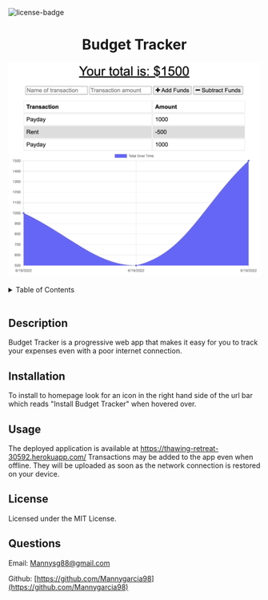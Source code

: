   <div id="top"></div>

![license-badge]

  <h1 align="center">Budget Tracker</h1>

![Screenshot](public/assets/images/budget-tracker-screenshot.png)

  <!-- TABLE OF CONTENTS -->
  <details>
    <summary>Table of Contents</summary>
    <ul>
      <li><a href="#description">Description</a></li>
      <li><a href="#installation">Installation</a></li>
      <li><a href="#usage">Usage</a></li>
      <li><a href="#license">License</a></li>
      <li><a href="#questions">Questions</a></li>
    </ul>
  </details>

  </br>
  
  ## Description
  Budget Tracker is a progressive web app that makes it easy for you to track your expenses even with a poor internet connection.
  
  ## Installation
To install to homepage look for an icon in the right hand side of the url bar which reads "Install Budget Tracker" when hovered over.
## Usage

The deployed application is available at https://thawing-retreat-30592.herokuapp.com/
Transactions may be added to the app even when offline. They will be uploaded as soon as the network connection is restored on your device.

## License

Licensed under the MIT License.

## Questions

Email: [Mannysg88@gmail.com](mailto:Mannysg88@gmail.com)

Github: [https://github.com/Mannygarcia98](https://github.com/Mannygarcia98)

  <!-- MARKDOWN LINKS & IMAGES -->

[license-badge]: https://img.shields.io/badge/LICENSE-MIT-brightgreen?style=plastic
